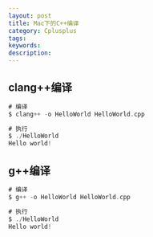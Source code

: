 ```yaml
---
layout: post
title: Mac下的C++编译
category: Cplusplus
tags: 
keywords: 
description:
---
```


## clang++编译

```swift
# 编译
$ clang++ -o HelloWorld HelloWorld.cpp 

# 执行
$ ./HelloWorld
Hello world!

```

## g++编译

```swift
# 编译
$ g++ -o HelloWorld HelloWorld.cpp 

# 执行
$ ./HelloWorld 
Hello world!

```